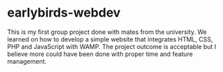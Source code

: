 # earlybirds-webdev
This is my first group project done with mates from the university. We learned on how to develop a simple website that integrates HTML, CSS, PHP and JavaScript with WAMP. The project outcome is acceptable but I believe more could have been done with proper time and feature management.
